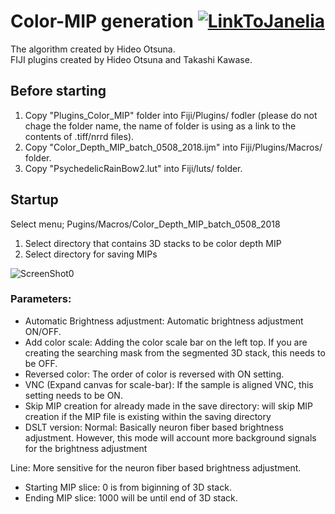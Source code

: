# Color-MIP generation [![LinkToJanelia](../images/jrc_logo_180x40.png)](https://www.janelia.org)
The algorithm created by Hideo Otsuna.  
FIJI plugins created by Hideo Otsuna and Takashi Kawase.  


## Before starting
 1. Copy "Plugins_Color_MIP" folder into Fiji/Plugins/ fodler (please do not chage the folder name, the name of folder is using as a link to the contents of .tiff/nrrd files).
 2. Copy "Color_Depth_MIP_batch_0508_2018.ijm" into Fiji/Plugins/Macros/ folder.
 3. Copy "PsychedelicRainBow2.lut" into Fiji/luts/ folder.


## Startup
Select menu; Pugins/Macros/Color_Depth_MIP_batch_0508_2018

 1. Select directory that contains 3D stacks to be color depth MIP
 2. Select directory for saving MIPs
 
![ScreenShot0](../images/scr0.png)
### Parameters:
 - Automatic Brightness adjustment: Automatic brightness adjustment ON/OFF.
 - Add color scale: Adding the color scale bar on the left top. If you are creating the searching mask from the segmented 3D stack, this needs to be OFF.
 - Reversed color: The order of color is reversed with ON setting.
 - VNC (Expand canvas for scale-bar): If the sample is aligned VNC, this setting needs to be ON.
 - Skip MIP creation for already made in the save directory: will skip MIP creation if the MIP file is existing within the saving directory
- DSLT version:
 Normal: Basically neuron fiber based brightness adjustment. However, this mode will account more background signals for the brightness adjustment

 Line: More sensitive for the neuron fiber based brightness adjustment.

 - Starting MIP slice: 0 is from biginning of 3D stack.
 - Ending MIP slice: 1000 will be until end of 3D stack.


